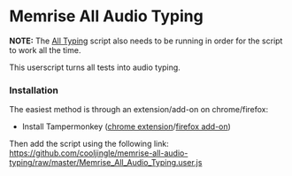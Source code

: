 # Memrise All Audio Typing

**NOTE:** The [All Typing](https://github.com/cooljingle/memrise-all-typing/raw/master/Memrise_All_Typing.user.js) script also needs to be running in order for the script to work all the time. 

This userscript turns all tests into audio typing. 

### Installation

The easiest method is through an extension/add-on on chrome/firefox:

- Install Tampermonkey ([chrome extension](https://chrome.google.com/webstore/detail/dhdgffkkebhmkfjojejmpbldmpobfkfo)/[firefox add-on](https://addons.mozilla.org/firefox/addon/tampermonkey/))

Then add the script using the following link: https://github.com/cooljingle/memrise-all-audio-typing/raw/master/Memrise_All_Audio_Typing.user.js
